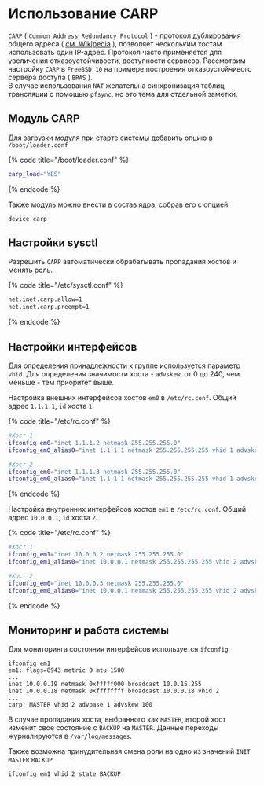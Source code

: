 # Использование CARP

`CARP` \( `Common Address Redundancy Protocol` \) - протокол дублирования общего адреса \( [см. Wikipedia](https://ru.wikipedia.org/wiki/CARP) \), позволяет нескольким хостам использовать один IP-адрес. Протокол часто применяется для увеличения отказоустойчивости, доступности сервисов. Рассмотрим настройку `CARP` в `FreeBSD 10` на примере построения отказоустойчивого сервера доступа \( `BRAS` \).  
В случае использования `NAT` желательна синхронизация таблиц трансляции с помощью `pfsync`, но это тема для отдельной заметки.

## Модуль CARP

Для загрузки модуля при старте системы добавить опцию в `/boot/loader.conf`

{% code title="/boot/loader.conf" %}
```bash
carp_load="YES"
```
{% endcode %}

Также модуль можно внести в состав ядра, собрав его с опцией

```text
device carp
```

## Настройки sysctl

Разрешить `CARP` автоматически обрабатывать пропадания хостов и менять роль.

{% code title="/etc/sysctl.conf" %}
```bash
net.inet.carp.allow=1
net.inet.carp.preempt=1
```
{% endcode %}

## Настройки интерфейсов

Для определения принадлежности к группе используется параметр `vhid`. Для определения значимости хоста - `advskew`, от 0 до 240, чем меньше - тем приоритет выше.

Настройка внешних интерфейсов хостов `em0` в `/etc/rc.conf`. Общий адрес `1.1.1.1`, `id` хоста `1`.

{% code title="/etc/rc.conf" %}
```bash
#Хост 1
ifconfig_em0="inet 1.1.1.2 netmask 255.255.255.0"
ifconfig_em0_alias0="inet 1.1.1.1 netmask 255.255.255.255 vhid 1 advskew 100 pass carppassword"

#Хост 2
ifconfig_em0="inet 1.1.1.3 netmask 255.255.255.0"
ifconfig_em0_alias0="inet 1.1.1.1 netmask 255.255.255.255 vhid 1 advskew 200 pass carppassword"
```
{% endcode %}

Настройка внутренних интерфейсов хостов `em1` в `/etc/rc.conf`. Общий адрес `10.0.0.1`, `id` хоста `2`.

{% code title="/etc/rc.conf" %}
```bash
#Хост 1
ifconfig_em1="inet 10.0.0.2 netmask 255.255.255.0"
ifconfig_em1_alias0="inet 10.0.0.1 netmask 255.255.255.255 vhid 2 advskew 100 pass carppassword" 

#Хост 2
ifconfig_em0="inet 10.0.0.3 netmask 255.255.255.0"
ifconfig_em0_alias0="inet 10.0.0.1 netmask 255.255.255.255 vhid 2 advskew 200 pass carppassword"
```
{% endcode %}

## Мониторинг и работа системы

Для мониторинга состояния интерфейсов используется `ifconfig`

```text
ifconfig em1
em1: flags=8943 metric 0 mtu 1500
...
inet 10.0.0.19 netmask 0xfffff000 broadcast 10.0.15.255
inet 10.0.0.18 netmask 0xffffffff broadcast 10.0.0.18 vhid 2
...
carp: MASTER vhid 2 advbase 1 advskew 100
```

В случае пропадания хоста, выбранного как `MASTER`, второй хост изменит свое состояние с `BACKUP` на `MASTER`. Данные переходы журналируются в `/var/log/messages`.

Также возможна принудительная смена роли на одно из значений `INIT` `MASTER` `BACKUP`

```text
ifconfig em1 vhid 2 state BACKUP
```

